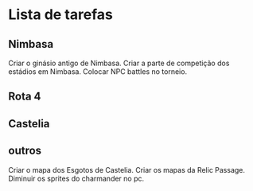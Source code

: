 # Lista de tarefas

<!--Comentários indicam o mais importante-->

## Nimbasa

<!--Colocar Pokémon de nível baixo no torneio.-->
Criar o ginásio antigo de Nimbasa.
Criar a parte de competição dos estádios em Nimbasa.
Colocar NPC battles no torneio.

## Rota 4

<!--Quest dos motoqueiros.-->
<!--Adicionar diálogos na Join Avenue.-->

## Castelia

<!--
Colocar os eventos nas passagens.
Criar mapas de Castelia.
Quest do apaixonado.
Quest das eleições.
-->

## outros

Criar o mapa dos Esgotos de Castelia.
Criar os mapas da Relic Passage.
Diminuir os sprites do charmander no pc.

